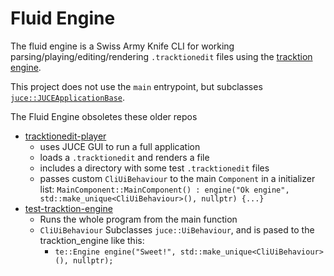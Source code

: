 # Fluid Engine

The fluid engine is a Swiss Army Knife CLI for working parsing/playing/editing/rendering `.tracktionedit` files using the [tracktion engine](https://github.com/Tracktion/tracktion_engine/).

This project does not use the `main` entrypoint, but subclasses [`juce::JUCEApplicationBase`](https://docs.juce.com/master/classJUCEApplicationBase.html#details).

The Fluid Engine obsoletes these older repos
- [tracktionedit-player](https://github.com/CharlesHolbrow/tracktionedit-player) 
  - uses JUCE GUI to run a full application
  - loads a `.tracktionedit` and renders a file
  - includes a directory with some test `.tracktionedit` files 
  - passes custom `CliUiBehaviour` to the main `Component` in a initializer list: `MainComponent::MainComponent() : engine("Ok engine", std::make_unique<CliUiBehaviour>(), nullptr) {...}`
- [test-tracktion-engine](https://github.com/CharlesHolbrow/test-tracktion-engine)
  - Runs the whole program from the main function
  - `CliUiBehaviour` Subclasses `juce::UiBehaviour`, and is pased to the tracktion_engine like this:
    - `te::Engine engine("Sweet!", std::make_unique<CliUiBehaviour>(), nullptr);`
